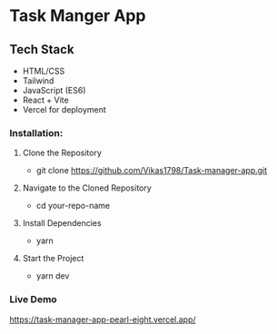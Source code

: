 # Task Manger App

## Tech Stack
- HTML/CSS
- Tailwind
- JavaScript (ES6)
- React + Vite
- Vercel for deployment

### Installation:
1. Clone the Repository
    - git clone https://github.com/Vikas1798/Task-manager-app.git

2. Navigate to the Cloned Repository
    - cd your-repo-name

3. Install Dependencies
    - yarn

4. Start the Project
    - yarn dev

### Live Demo
https://task-manager-app-pearl-eight.vercel.app/

